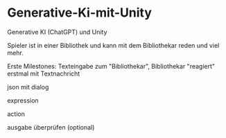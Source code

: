 # Generative-Ki-mit-Unity

Generative KI (ChatGPT) und Unity

Spieler ist in einer Bibliothek und kann mit dem Bibliothekar reden und viel mehr.

Erste Milestones:
  Texteingabe zum "Bibliothekar", Bibliothekar "reagiert" erstmal mit Textnachricht

json mit dialog

expression

action

ausgabe überprüfen (optional)
